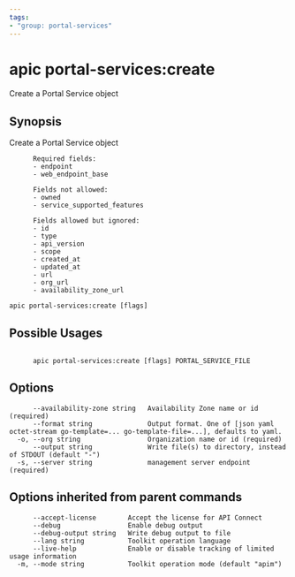 ```yaml
---
tags:
- "group: portal-services"
---
```

# apic portal-services:create

Create a Portal Service object

## Synopsis

Create a Portal Service object
          
          Required fields:
          - endpoint
          - web_endpoint_base
          
          Fields not allowed:
          - owned
          - service_supported_features
          
          Fields allowed but ignored:
          - id
          - type
          - api_version
          - scope
          - created_at
          - updated_at
          - url
          - org_url
          - availability_zone_url

```
apic portal-services:create [flags]
```

## Possible Usages

```

      apic portal-services:create [flags] PORTAL_SERVICE_FILE

```

## Options

```
      --availability-zone string   Availability Zone name or id (required)
      --format string              Output format. One of [json yaml octet-stream go-template=... go-template-file=...], defaults to yaml.
  -o, --org string                 Organization name or id (required)
      --output string              Write file(s) to directory, instead of STDOUT (default "-")
  -s, --server string              management server endpoint (required)
```

## Options inherited from parent commands

```
      --accept-license        Accept the license for API Connect
      --debug                 Enable debug output
      --debug-output string   Write debug output to file
      --lang string           Toolkit operation language
      --live-help             Enable or disable tracking of limited usage information
  -m, --mode string           Toolkit operation mode (default "apim")
```
